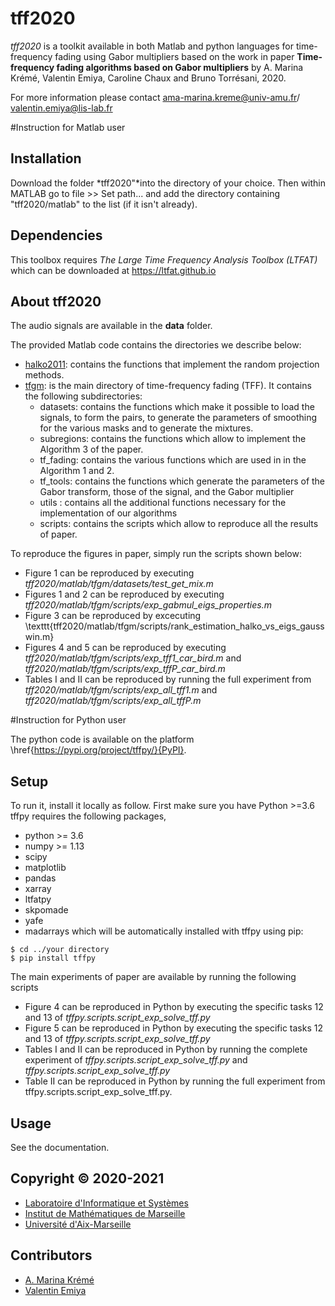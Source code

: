 # tff2020
*tff2020* is a toolkit available in both Matlab and python languages for time-frequency fading using Gabor multipliers based on the work in paper
**Time-frequency fading algorithms based on Gabor multipliers**
by A. Marina Krémé, Valentin Emiya, Caroline Chaux and Bruno Torrésani, 2020.

For more information please contact ama-marina.kreme@univ-amu.fr/ valentin.emiya@lis-lab.fr

#Instruction for Matlab user

## Installation

Download the folder *tff2020"*into the directory of your choice. 
Then within MATLAB go to file >> Set path... and add the directory containing
 "tff2020/matlab" to the list (if it isn't already). 


## Dependencies

This toolbox requires *The Large Time Frequency Analysis Toolbox (LTFAT)* 
which can be downloaded  at  https://ltfat.github.io   

## About tff2020
The audio signals are available in the **data** folder.

The provided Matlab code contains the directories we describe below: 
* [halko2011](#halko2011): contains the functions that implement the random projection methods.
* [tfgm](#tfgm): is the main directory of time-frequency fading (TFF). It contains the following subdirectories:
    - datasets: contains the functions which make it possible to load the signals, to form the pairs, to generate the parameters of smoothing for the various masks and to generate the mixtures.
   - subregions: contains the functions which allow to implement the Algorithm 3 of the paper.
   - tf_fading: contains the various functions which are used in in the Algorithm 1 and 2.
   - tf_tools: contains the functions which generate the parameters of the Gabor transform, those of the signal, and the Gabor multiplier
   - utils : contains all the additional functions necessary for the implementation of our algorithms
   - scripts: contains the scripts which allow to reproduce all the results of paper.

To reproduce the figures in paper, simply run the scripts shown below: 

- Figure 1 can be reproduced by executing *tff2020/matlab/tfgm/datasets/test_get_mix.m*
- Figures 1 and 2  can be reproduced by executing *tff2020/matlab/tfgm/scripts/exp\_gabmul\_eigs\_properties.m*
- Figure 3 can be reproduced by excecuting \texttt{tff2020/matlab/tfgm/scripts/rank\_estimation\_halko\_vs\_eigs_gausswin.m}
- Figures 4 and 5  can be reproduced by executing *tff2020/matlab/tfgm/scripts/exp\_tff1\_car\_bird.m* and 
 *tff2020/matlab/tfgm/scripts/exp\_tffP\_car\_bird.m*
- Tables I and II can be reproduced by running the full experiment from *tff2020/matlab/tfgm/scripts/exp_all_tff1.m* and
*tff2020/matlab/tfgm/scripts/exp\_all\_tffP.m*


#Instruction for Python user

The python code is available on the platform \href{https://pypi.org/project/tffpy/}{PyPI}. 

## Setup

To run it, install it locally as follow. First make sure you have Python >=3.6 
tffpy requires the following packages, 

 - python >= 3.6
 - numpy >= 1.13
 - scipy
 - matplotlib
 - pandas
 - xarray
 - ltfatpy
 - skpomade
 - yafe
 - madarrays
which will be automatically installed with tffpy using pip:

```
$ cd ../your directory
$ pip install tffpy
```

The main experiments of paper are available by running the following scripts 
 
 - Figure 4 can be reproduced in Python by executing the specific tasks 12 and 13 of *tffpy.scripts.script_exp_solve_tff.py*
 - Figure 5 can be reproduced in Python by executing the specific tasks 12 and 13 of *tffpy.scripts.script_exp_solve_tff.py*
 - Tables I and II can be reproduced in Python by running the complete experiment of *tffpy.scripts.script_exp_solve_tff.py*
 and *tffpy.scripts.script\_exp\_solve\_tff.py*
 - Table II can be reproduced in Python by running the full experiment from tffpy.scripts.script_exp_solve_tff.py.

## Usage

See the documentation. 


## Copyright © 2020-2021

- [Laboratoire d'Informatique et Systèmes](https://www.lis-lab.fr) 
- [Institut de Mathématiques de Marseille](https://www.i2m.univ-amu.fr)
- [Université d'Aix-Marseille](https://www.univ-amu.fr)


## Contributors

- [A. Marina Krémé](ama-marina.kreme@univ-amu.fr)
- [Valentin Emiya](valentin.emiya@lis-lab.fr)



